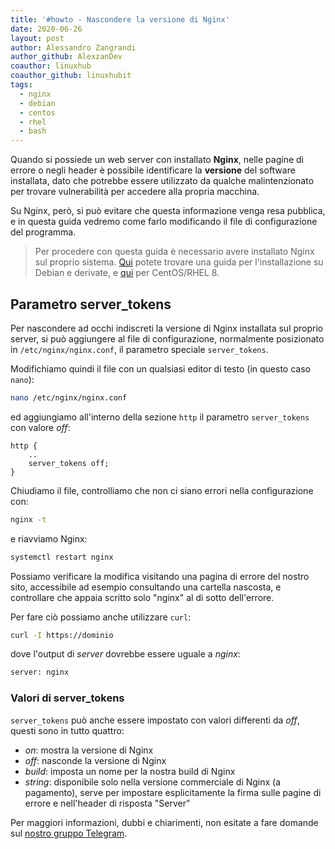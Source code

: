 ```yaml
---
title: '#howto - Nascondere la versione di Nginx'
date: 2020-06-26
layout: post
author: Alessandro Zangrandi
author_github: AlexzanDev
coauthor: linuxhub
coauthor_github: linuxhubit
tags:
  - nginx  
  - debian  
  - centos  
  - rhel  
  - bash
---
```

Quando si possiede un web server con installato **Nginx**, nelle pagine di errore o negli header è possibile identificare la **versione** del software installata, dato che potrebbe essere utilizzato da qualche malintenzionato per trovare vulnerabilità per accedere alla propria macchina.

Su Nginx, però, si può evitare che questa informazione venga resa pubblica, e in questa guida vedremo come farlo modificando il file di configurazione del programma.

> Per procedere con questa guida è necessario avere installato Nginx sul proprio sistema. <a href="https://linuxhub.it/articles/howto-installazione-e-configurazione-con-let%E2%80%99s-encrypt-di-nginx-su-debian-10">Qui</a> potete trovare una guida per l'installazione su Debian e derivate, e <a href="https://linuxhub.it/articles/howto-installazione-di-nginx-su-centos-8-rhel-8-e-configurazione-ssl">qui</a> per CentOS/RHEL 8.

## Parametro server_tokens

Per nascondere ad occhi indiscreti la versione di Nginx installata sul proprio server, si può aggiungere al file di configurazione, normalmente posizionato in `/etc/nginx/nginx.conf`, il parametro speciale `server_tokens`.

Modifichiamo quindi il file con un qualsiasi editor di testo (in questo caso `nano`):

```bash
nano /etc/nginx/nginx.conf
```

ed aggiungiamo all'interno della sezione `http` il parametro `server_tokens` con valore *off*:

```nginx
http {
	..
	server_tokens off;
}
```

Chiudiamo il file, controlliamo che non ci siano errori nella configurazione con:

```bash
nginx -t
```

e riavviamo Nginx:

```bash
systemctl restart nginx
```

Possiamo verificare la modifica visitando una pagina di errore del nostro sito, accessibile ad esempio consultando una cartella nascosta, e controllare che appaia scritto solo "nginx" al di sotto dell'errore.

Per fare ciò possiamo anche utilizzare `curl`:

```bash
curl -I https://dominio
```

dove l'output di *server* dovrebbe essere uguale a *nginx*:

```bash
server: nginx
```

### Valori di server_tokens

`server_tokens` può anche essere impostato con valori differenti da *off*, questi sono in tutto quattro:

- *on*: mostra la versione di Nginx
- *off*: nasconde la versione di Nginx
- *build*: imposta un nome per la nostra build di Nginx
- *string*: disponibile solo nella versione commerciale di Nginx (a pagamento), serve per impostare esplicitamente la firma sulle pagine di errore e nell'header di risposta "Server"


Per maggiori informazioni, dubbi e chiarimenti, non esitate a fare domande sul [nostro gruppo Telegram](https://t.me/linuxpeople).
